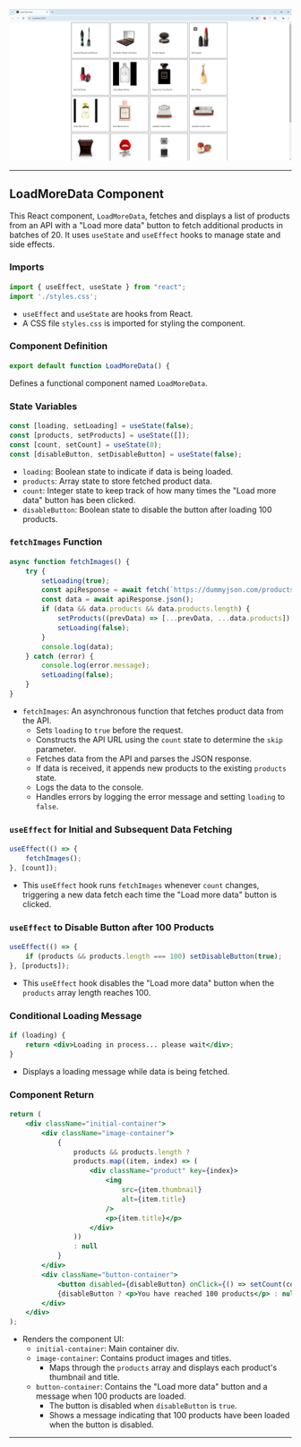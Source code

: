 

![alt text](image.png)


---

## LoadMoreData Component

This React component, `LoadMoreData`, fetches and displays a list of products from an API with a "Load more data" button to fetch additional products in batches of 20. It uses `useState` and `useEffect` hooks to manage state and side effects.

### Imports

```jsx
import { useEffect, useState } from "react";
import './styles.css';
```

- `useEffect` and `useState` are hooks from React.
- A CSS file `styles.css` is imported for styling the component.

### Component Definition

```jsx
export default function LoadMoreData() {
```

Defines a functional component named `LoadMoreData`.

### State Variables

```jsx
const [loading, setLoading] = useState(false);
const [products, setProducts] = useState([]);
const [count, setCount] = useState(0);
const [disableButton, setDisableButton] = useState(false);
```

- `loading`: Boolean state to indicate if data is being loaded.
- `products`: Array state to store fetched product data.
- `count`: Integer state to keep track of how many times the "Load more data" button has been clicked.
- `disableButton`: Boolean state to disable the button after loading 100 products.

### `fetchImages` Function

```jsx
async function fetchImages() {
    try {
        setLoading(true);
        const apiResponse = await fetch(`https://dummyjson.com/products?limit=20&skip=${count === 0 ? 0 : count * 20}`);
        const data = await apiResponse.json();
        if (data && data.products && data.products.length) {
            setProducts((prevData) => [...prevData, ...data.products]);
            setLoading(false);
        }
        console.log(data);
    } catch (error) {
        console.log(error.message);
        setLoading(false);
    }
}
```

- `fetchImages`: An asynchronous function that fetches product data from the API.
  - Sets `loading` to `true` before the request.
  - Constructs the API URL using the `count` state to determine the `skip` parameter.
  - Fetches data from the API and parses the JSON response.
  - If data is received, it appends new products to the existing `products` state.
  - Logs the data to the console.
  - Handles errors by logging the error message and setting `loading` to `false`.

### `useEffect` for Initial and Subsequent Data Fetching

```jsx
useEffect(() => {
    fetchImages();
}, [count]);
```

- This `useEffect` hook runs `fetchImages` whenever `count` changes, triggering a new data fetch each time the "Load more data" button is clicked.

### `useEffect` to Disable Button after 100 Products

```jsx
useEffect(() => {
    if (products && products.length === 100) setDisableButton(true);
}, [products]);
```

- This `useEffect` hook disables the "Load more data" button when the `products` array length reaches 100.

### Conditional Loading Message

```jsx
if (loading) {
    return <div>Loading in process... please wait</div>;
}
```

- Displays a loading message while data is being fetched.

### Component Return

```jsx
return (
    <div className="initial-container">
        <div className="image-container">
            {
                products && products.length ?
                products.map((item, index) => (
                    <div className="product" key={index}>
                        <img
                            src={item.thumbnail}
                            alt={item.title}
                        />
                        <p>{item.title}</p>
                    </div>
                ))
                : null
            }
        </div>
        <div className="button-container">
            <button disabled={disableButton} onClick={() => setCount(count + 1)}>Load more data</button>
            {disableButton ? <p>You have reached 100 products</p> : null}
        </div>
    </div>
);
```

- Renders the component UI:
  - `initial-container`: Main container div.
  - `image-container`: Contains product images and titles.
    - Maps through the `products` array and displays each product's thumbnail and title.
  - `button-container`: Contains the "Load more data" button and a message when 100 products are loaded.
    - The button is disabled when `disableButton` is `true`.
    - Shows a message indicating that 100 products have been loaded when the button is disabled.

---